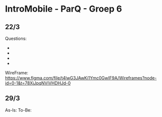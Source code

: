 # IntroMobile - ParQ - Groep 6
## 22/3
Questions:

+ 
+ 
+ 
+ 

WireFrame: https://www.figma.com/file/t4lwG3JAwKi1Ymc0GwIF9A/Wireframes?node-id=0-1&t=78XjJpqNViVHDHJd-0
## 29/3
As-Is:
To-Be:
